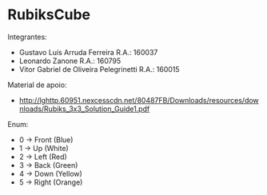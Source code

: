 # RubiksCube

Integrantes:
- Gustavo Luís Arruda Ferreira           R.A.: 160037
- Leonardo Zanone                        R.A.: 160795
- Vitor Gabriel de Oliveira Pelegrinetti R.A.: 160015


Material de apoio:
- http://lghttp.60951.nexcesscdn.net/80487FB/Downloads/resources/downloads/Rubiks_3x3_Solution_Guide1.pdf

Enum:
- 0 -> Front (Blue)
- 1 -> Up (White)
- 2 -> Left (Red)
- 3 -> Back (Green)
- 4 -> Down (Yellow)
- 5 -> Right (Orange)
